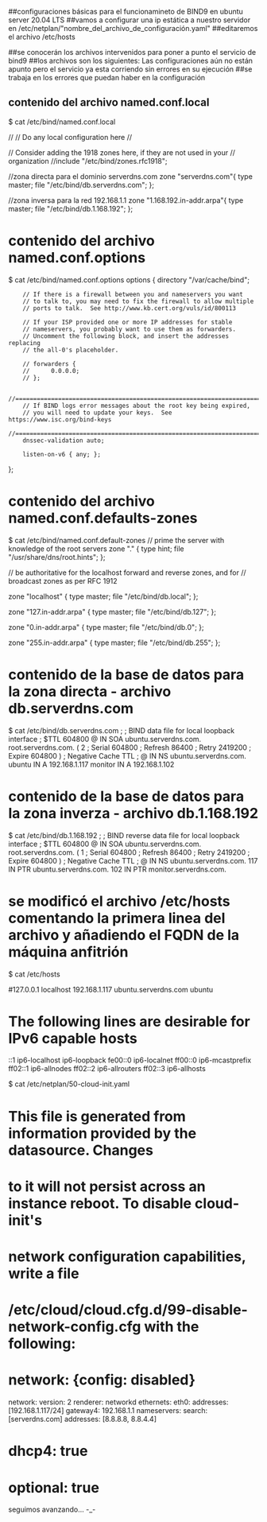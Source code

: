 ##configuraciones básicas para el funcionamineto de BIND9 en ubuntu server 20.04 LTS
##vamos a configurar una ip estática a nuestro servidor en /etc/netplan/"nombre_del_archivo_de_configuración.yaml"
##editaremos el archivo /etc/hosts

##se conocerán los archivos intervenidos para poner a punto el servicio de bind9
##los archivos son los siguientes: Las configuraciones aún no están apunto pero el servicio ya esta corriendo sin errores en su ejecución
##se trabaja en los errores que puedan haber en la configuración

## contenido del archivo named.conf.local
$ cat /etc/bind/named.conf.local

//
// Do any local configuration here
//

// Consider adding the 1918 zones here, if they are not used in your
// organization
//include "/etc/bind/zones.rfc1918";

//zona directa para el dominio serverdns.com
zone "serverdns.com"{
  type master;
  file "/etc/bind/db.serverdns.com";
};

//zona inversa para la red 192.168.1.1
zone "1.168.192.in-addr.arpa"{
  type master;
  file "/etc/bind/db.1.168.192";
};


# contenido del archivo named.conf.options
$ cat /etc/bind/named.conf.options
options {
        directory "/var/cache/bind";

        // If there is a firewall between you and nameservers you want
        // to talk to, you may need to fix the firewall to allow multiple
        // ports to talk.  See http://www.kb.cert.org/vuls/id/800113

        // If your ISP provided one or more IP addresses for stable
        // nameservers, you probably want to use them as forwarders.
        // Uncomment the following block, and insert the addresses replacing
        // the all-0's placeholder.

        // forwarders {
        //      0.0.0.0;
        // };

        //========================================================================
        // If BIND logs error messages about the root key being expired,
        // you will need to update your keys.  See https://www.isc.org/bind-keys
        //========================================================================
        dnssec-validation auto;

        listen-on-v6 { any; };
};



# contenido del archivo named.conf.defaults-zones
$ cat /etc/bind/named.conf.default-zones
// prime the server with knowledge of the root servers
zone "." {
        type hint;
        file "/usr/share/dns/root.hints";
};

// be authoritative for the localhost forward and reverse zones, and for
// broadcast zones as per RFC 1912

zone "localhost" {
        type master;
        file "/etc/bind/db.local";
};

zone "127.in-addr.arpa" {
        type master;
        file "/etc/bind/db.127";
};

zone "0.in-addr.arpa" {
        type master;
        file "/etc/bind/db.0";
};

zone "255.in-addr.arpa" {
        type master;
        file "/etc/bind/db.255";
};

# contenido de la base de datos para la zona directa - archivo db.serverdns.com
$ cat /etc/bind/db.serverdns.com
;
; BIND data file for local loopback interface
;
$TTL    604800
@       IN      SOA     ubuntu.serverdns.com. root.serverdns.com. (
                              2         ; Serial
                         604800         ; Refresh
                          86400         ; Retry
                        2419200         ; Expire
                         604800 )       ; Negative Cache TTL
;
@        IN     NS      ubuntu.serverdns.com.
ubuntu   IN     A       192.168.1.117
monitor  IN     A       192.168.1.102

# contenido de la base de datos para la zona inverza - archivo db.1.168.192
$ cat /etc/bind/db.1.168.192
;
; BIND reverse data file for local loopback interface
;
$TTL    604800
@       IN      SOA     ubuntu.serverdns.com. root.serverdns.com. (
                              1         ; Serial
                         604800         ; Refresh
                          86400         ; Retry
                        2419200         ; Expire
                         604800 )       ; Negative Cache TTL
;
@       IN      NS      ubuntu.serverdns.com.
117     IN      PTR     ubuntu.serverdns.com.
102     IN      PTR     monitor.serverdns.com.



# se modificó el archivo /etc/hosts comentando la primera linea del archivo y añadiendo el FQDN de la máquina anfitrión
$ cat /etc/hosts

#127.0.0.1 localhost
192.168.1.117 ubuntu.serverdns.com ubuntu

# The following lines are desirable for IPv6 capable hosts
::1 ip6-localhost ip6-loopback
fe00::0 ip6-localnet
ff00::0 ip6-mcastprefix
ff02::1 ip6-allnodes
ff02::2 ip6-allrouters
ff02::3 ip6-allhosts


$ cat /etc/netplan/50-cloud-init.yaml
# This file is generated from information provided by the datasource.  Changes
# to it will not persist across an instance reboot.  To disable cloud-init's
# network configuration capabilities, write a file
# /etc/cloud/cloud.cfg.d/99-disable-network-config.cfg with the following:
# network: {config: disabled}
network:
    version: 2
    renderer: networkd
    ethernets:
        eth0:
          addresses: [192.168.1.117/24]
          gateway4: 192.168.1.1
          nameservers:
            search: [serverdns.com]
            addresses: [8.8.8.8, 8.8.4.4]
#            dhcp4: true
#            optional: true

seguimos avanzando... -_-




